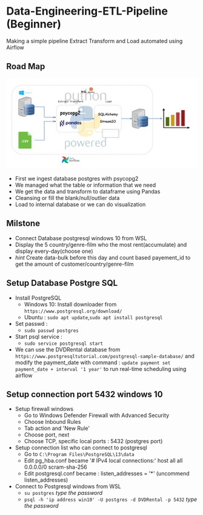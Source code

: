 # Data-Engineering-ETL-Pipeline (Beginner)
Making a simple pipeline Extract Transform and Load automated using Airflow

## Road Map

<p align="center">
  <img width="640" src="https://github.com/syrico/Data-Engineering-ETL-Pipeline/blob/main/ETL_project.png?raw=true" alt="Sublime's custom image"/>
</p>


* First we ingest database postgres with psycopg2
* We managed what the table or information that we need
* We get the data and transform to dataframe using Pandas
* Cleansing or fill the blank/null/outlier data
* Load to internal database or we can do visualization

## Milstone
* Connect Database postgresql windows 10 from WSL
* Display the 5 country/genre-film who the most rent(accumulate) and display every-day(choose one)
* *hint* Create data-bulk before this day and count based payement_id to get the amount of customer/country/genre-film

## Setup Database Postgre SQL
* Install PostgreSQL
  * Windows 10: Install downloader from `https://www.postgresql.org/download/`
  * Ubuntu : `sudo apt update`,`sudo apt install postgresql`
* Set passwd :
  * `sudo passwd postgres`
* Start psql service :
  * `sudo service postgresql start`
* We can use the DVDRental database from `https://www.postgresqltutorial.com/postgresql-sample-database/` and modify the payment_date with command :
`update payment set payment_date + interval '1 year'` to run real-time scheduling using airflow


## Setup connection port 5432 windows 10
* Setup firewall windows 
  * Go to Windows Defender Firewall with Advanced Security
  * Choose Inbound Rules
  * Tab action and 'New Rule'
  * Choose port, next
  * Choose TCP, specific local ports : 5432 (postgres port)
* Setup connection list who can connect to postgresql
  * Go to `C:\Program Files\PostgreSQL\13\data`
  * Edit pg_hba.conf became 
    '# IPv4 local connections:'
    host    all             all             0.0.0.0/0    	        scram-sha-256
  * Edit postgresql.conf became :
    listen_addresses = '*' (uncommend listen_addresses)
* Connect to Postgresql windows from WSL
  * `su postgres` 
    *type the password*
  * `psql -h 'ip address win10' -U postgres -d DVDRental -p 5432` 
    *type the password*

